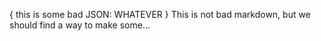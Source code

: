 {
    this is some bad
    JSON: WHATEVER
}
This is not bad markdown, but we should find a way to make some...
